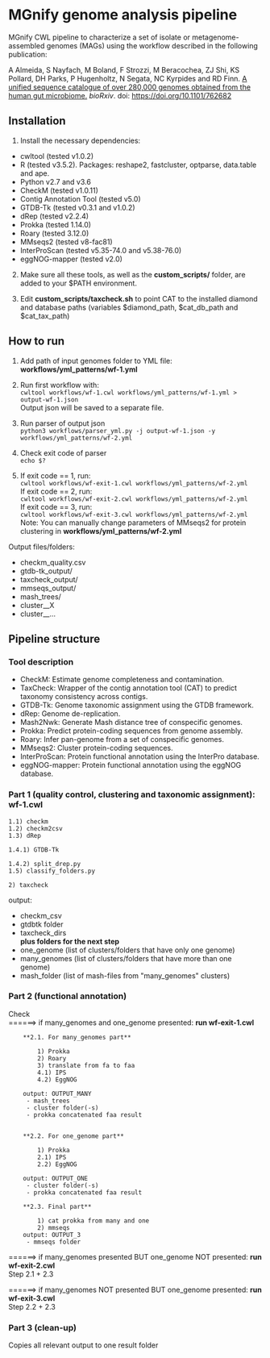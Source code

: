 # MGnify genome analysis pipeline

MGnify CWL pipeline to characterize a set of isolate or metagenome-assembled genomes (MAGs) using the workflow described in the following publication: 

A Almeida, S Nayfach, M Boland, F Strozzi, M Beracochea, ZJ Shi, KS Pollard, DH Parks, P Hugenholtz, N Segata, NC Kyrpides and RD Finn. [A unified sequence catalogue of over 280,000 genomes obtained from the human gut microbiome.](https://www.biorxiv.org/content/10.1101/762682v1) <i>bioRxiv</i>. doi: https://doi.org/10.1101/762682

## Installation

1. Install the necessary dependencies:
- cwltool (tested v1.0.2)
- R (tested v3.5.2). Packages: reshape2, fastcluster, optparse, data.table and ape.
- Python v2.7 and v3.6
- CheckM (tested v1.0.11)
- Contig Annotation Tool (tested v5.0)
- GTDB-Tk (tested v0.3.1 and v1.0.2)
- dRep (tested v2.2.4)
- Prokka (tested 1.14.0)
- Roary (tested 3.12.0)
- MMseqs2 (tested v8-fac81)
- InterProScan (tested v5.35-74.0 and v5.38-76.0)
- eggNOG-mapper (tested v2.0)

2. Make sure all these tools, as well as the <b>custom_scripts/</b> folder, are added to your $PATH environment.

3. Edit <b>custom_scripts/taxcheck.sh</b> to point CAT to the installed diamond and database paths (variables $diamond_path, $cat_db_path and $cat_tax_path)

## How to run

1. Add path of input genomes folder to YML file: <b>workflows/yml_patterns/wf-1.yml</b>

2. Run first workflow with: \
`cwltool workflows/wf-1.cwl workflows/yml_patterns/wf-1.yml > output-wf-1.json` \
Output json will be saved to a separate file.

3. Run parser of output json \
`python3 workflows/parser_yml.py -j output-wf-1.json -y workflows/yml_patterns/wf-2.yml`

4. Check exit code of parser \
`echo $?`

5. If exit code == 1, run: \
`cwltool workflows/wf-exit-1.cwl workflows/yml_patterns/wf-2.yml` \
If exit code == 2, run: \
`cwltool workflows/wf-exit-2.cwl workflows/yml_patterns/wf-2.yml` \
If exit code == 3, run: \
`cwltool workflows/wf-exit-3.cwl workflows/yml_patterns/wf-2.yml` \
Note: You can manually change parameters of MMseqs2 for protein clustering in <b>workflows/yml_patterns/wf-2.yml</b>

Output files/folders:
- checkm_quality.csv
- gtdb-tk_output/
- taxcheck_output/
- mmseqs_output/
- mash_trees/
- cluster__X
- cluster__...

## Pipeline structure


### Tool description
- CheckM: Estimate genome completeness and contamination.
- TaxCheck: Wrapper of the contig annotation tool (CAT) to predict taxonomy consistency across contigs.
- GTDB-Tk: Genome taxonomic assignment using the GTDB framework.
- dRep: Genome de-replication.
- Mash2Nwk: Generate Mash distance tree of conspecific genomes.
- Prokka: Predict protein-coding sequences from genome assembly.
- Roary: Infer pan-genome from a set of conspecific genomes.
- MMseqs2: Cluster protein-coding sequences.
- InterProScan: Protein functional annotation using the InterPro database.
- eggNOG-mapper: Protein functional annotation using the eggNOG database.

### Part 1 (quality control, clustering and taxonomic assignment): **wf-1.cwl**

    1.1) checkm 
    1.2) checkm2csv 
    1.3) dRep 

    1.4.1) GTDB-Tk

    1.4.2) split_drep.py
    1.5) classify_folders.py

    2) taxcheck

output: 
 - checkm_csv
 - gtdbtk folder
 - taxcheck_dirs \
**plus folders for the next step**
 - one_genome (list of clusters/folders that have only one genome)
 - many_genomes (list of clusters/folders that have more than one genome)
 - mash_folder (list of mash-files from "many_genomes" clusters)

### Part 2 (functional annotation)
Check \
======> if many_genomes and one_genome presented: **run wf-exit-1.cwl**

        **2.1. For many_genomes part**
            
            1) Prokka
            2) Roary
            3) translate from fa to faa
            4.1) IPS
            4.2) EggNOG
            
        output: OUTPUT_MANY
         - mash_trees
         - cluster folder(-s)
         - prokka concatenated faa result
         
         
        **2.2. For one_genome part** 
        
            1) Prokka
            2.1) IPS
            2.2) EggNOG
            
        output: OUTPUT_ONE
         - cluster folder(-s)
         - prokka concatenated faa result

        **2.3. Final part**   
        
            1) cat prokka from many and one
            2) mmseqs 
        output: OUTPUT_3
         - mmseqs folder
    
======> if many_genomes presented BUT one_genome NOT presented: **run wf-exit-2.cwl**    
Step 2.1 + 2.3

======> if many_genomes NOT presented BUT one_genome presented: **run wf-exit-3.cwl**    
Step 2.2 + 2.3

### Part 3 (clean-up)
Copies all relevant output to one result folder
